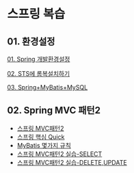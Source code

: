 # 스프링 복습

## 01. 환경설정

[01. Spring 개발환경설정](https://github.com/hy6219/Spring_Review/blob/main/Step01.Environment_Manual/STS%EC%97%90%20%EB%A1%AC%EB%B3%B5%EC%84%A4%EC%B9%98%ED%95%98%EA%B8%B0.md)

[02. STS에 롬복설치하기](https://github.com/hy6219/Spring_Review/blob/main/Step01.Environment_Manual/STS%EC%97%90%20%EB%A1%AC%EB%B3%B5%EC%84%A4%EC%B9%98%ED%95%98%EA%B8%B0.md)

[03. Spring+MyBatis+MySQL](https://github.com/hy6219/Spring_Review/blob/main/Step01.Environment_Manual/Spring%2BMyBatis%2BMySQL.md)

## 02. Spring MVC 패턴2

- [스프링 MVC패턴2](https://github.com/hy6219/Spring_Review/blob/main/Step02.About%20Spring/SpringMVC/%EC%8A%A4%ED%94%84%EB%A7%81MVC%ED%8C%A8%ED%84%B42.md)
- [스프링 핵심 Quick](https://github.com/hy6219/Spring_Review/blob/main/Step02.About%20Spring/Spring%ED%8A%B9%EC%A7%95.md)
- [MyBatis 몇가지 규칙](https://github.com/hy6219/Spring_Review/blob/main/Step02.About%20Spring/SpringMVC/MyBatis%20%EB%AA%87%EA%B0%80%EC%A7%80%20%EA%B7%9C%EC%B9%99.md)
- [스프링 MVC패턴2 실습-SELECT](https://github.com/hy6219/Spring_Review/blob/main/Step02.About%20Spring/SpringMVC/Spring%20MVC%20%EA%B0%84%EB%8B%A8%ED%95%9C%20%EA%B5%AC%EC%84%B1%20%EC%A7%84%ED%96%89(1).md)
- [스프링 MVC패턴2 실습-DELETE,UPDATE](https://github.com/hy6219/Spring_Review/blob/main/Step02.About%20Spring/SpringMVC/Spring%20MVC%20%EA%B0%84%EB%8B%A8%ED%95%9C%20%EA%B5%AC%EC%84%B1%20%EC%A7%84%ED%96%89(2).md)